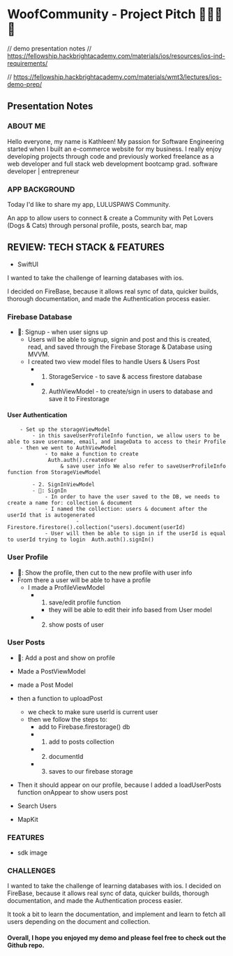 # WoofCommunity - Project Pitch 🦴🐶🐱🏡
// demo presentation notes
// https://fellowship.hackbrightacademy.com/materials/ios/resources/ios-ind-requirements/

// https://fellowship.hackbrightacademy.com/materials/wmt3/lectures/ios-demo-prep/ 

## Presentation Notes 

### ABOUT ME
Hello everyone, my name is Kathleen! 
    My passion for Software Engineering started when I built an e-commerce website for my business. I really enjoy developing projects through code and previously worked freelance as a web developer and full stack web development bootcamp grad. 
    software developer | entrepreneur  

### APP BACKGROUND
Today I'd like to share my app, LULUSPAWS Community. 

An app to allow users to connect & create a Community with Pet Lovers (Dogs & Cats) through personal profile, posts, search bar, map 



##  REVIEW: TECH STACK & FEATURES

- SwiftUI

I wanted to take the challenge of learning databases with ios.

I decided on FireBase, because it allows real sync of data, quicker builds, thorough documentation, and made the Authentication process easier. 

### Firebase Database
- 🎥: Signup - when user signs up 
    - Users will be able to signup, signin and post and this is created, read, and saved through the Firebase Storage & Database using MVVM.
    - I created two view model files to handle Users & Users Post
        - 1. StorageService - to save & access firestore database 
        - 2. AuthViewModel - to create/sign in users to database and save it to Firestorage 
    
#### User Authentication
        - Set up the storageViewModel 
            - in this saveUserProfileInfo function, we allow users to be able to save username, email, and imageData to access to their Profile 
        - then we went to AuthViewModel
                - to make a function to create    
                 Auth.auth().createUser
                     & save user info We also refer to saveUserProfileInfo function from StorageViewModel 
            
            - 2. SignInViewModel
            - 🎥: SignIn 
                - In order to have the user saved to the DB, we needs to create a name for: collection & document
                - I named the collection: users & document after the userId that is autogenerated 
                          -   Firestore.firestore().collection("users).document(userId)
                - User will then be able to sign in if the userId is equal to userId trying to login  Auth.auth().signIn() 


               
### User Profile 
- 🎥: Show the profile, then cut to the new profile with user info
- From there a user will be able to have a profile 
    -  I made a ProfileViewModel 
        - 1. save/edit profile function
            -  they will be able to edit their info based from User model 
        - 2. show posts of user
    
### User Posts
- 🎥: Add a post and show on profile 
- Made a PostViewModel 
- made a Post Model
- then a function to uploadPost 
    - we check to make sure userId is current user
    - then we follow the steps to:
        - add to Firebase.firestorage() db 
        - 1. add to posts collection 
        - 2. documentId 
        - 3. saves to our firebase storage
- Then it should appear on our profile, because I added a loadUserPosts function onAppear to show users post
  
- Search Users  
- MapKit
 
### FEATURES

- sdk image 
            
### CHALLENGES
I wanted to take the challenge of learning databases with ios. I decided on FireBase, because it allows real sync of data, quicker builds, thorough documentation, and made the Authentication process easier.
    
It took a bit to learn the documentation, and implement and learn to fetch all users depending on the document and collection. 


#### Overall, I hope you enjoyed my demo and please feel free to check out the Github repo. 

